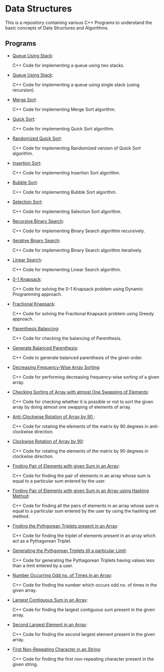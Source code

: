# Data Structures

This is a repository containing various C++ Programs to understand the basic concepts of Data Structures and Algorithms.

## Programs

* [Queue Using Stack](https://github.com/altruistcoder/Data-Structures/blob/master/Queue/queue_using_stack.cpp):

  C++ Code for implementing a queue using two stacks.

* [Queue Using Stack](https://github.com/altruistcoder/Data-Structures/blob/master/Queue/queue_using_single_stack.cpp):

  C++ Code for implementing a queue using single stack (using recursion).

* [Merge Sort](https://github.com/altruistcoder/Data-Structures/blob/master/Sorting%20Programs/merge_sort.cpp):

  C++ Code for implementing Merge Sort algorithm.

* [Quick Sort](https://github.com/altruistcoder/Data-Structures/blob/master/Sorting%20Programs/quick_sort.cpp):

  C++ Code for implementing Quick Sort algorithm.

* [Randomized Quick Sort](https://github.com/altruistcoder/Data-Structures/blob/master/Sorting%20Programs/quick_sort_randomized.cpp):

  C++ Code for implementing Randomized version of Quick Sort algorithm.

* [Insertion Sort](https://github.com/altruistcoder/Data-Structures/blob/master/Sorting%20Programs/insertion_sort.cpp):

  C++ Code for implementing Insertion Sort algorithm.

* [Bubble Sort](https://github.com/altruistcoder/Data-Structures/blob/master/Sorting%20Programs/bubble_sort.cpp):

  C++ Code for implementing Bubble Sort algorithm.

* [Selection Sort](https://github.com/altruistcoder/Data-Structures/blob/master/Sorting%20Programs/selection_sort.cpp):

  C++ Code for implementing Selection Sort algorithm.

* [Recursive Binary Search](https://github.com/altruistcoder/Data-Structures/blob/master/Searching%20Programs/binary_search_recursive.cpp):

  C++ Code for implementing Binary Search algorithm recursively.

* [Iterative Binary Search](https://github.com/altruistcoder/Data-Structures/blob/master/Searching%20Programs/binary_search_iterative.cpp):

  C++ Code for implementing Binary Search algorithm iteratively.

* [Linear Search](https://github.com/altruistcoder/Data-Structures/blob/master/Searching%20Programs/linear_search.cpp):

  C++ Code for implementing Linear Search algorithm.

* [0-1 Knapsack](https://github.com/altruistcoder/Data-Structures/blob/master/01_knapsack.cpp):

  C++ Code for solving the 0-1 Knapsack problem using Dynamic Programming approach.

* [Fractional Knapsack](https://github.com/altruistcoder/Data-Structures/blob/master/fractional_knapsack.cpp):

  C++ Code for solving the Fractional Knapsack problem using Greedy approach. 


* [Parenthesis Balancing](https://github.com/altruistcoder/Data-Structures/blob/master/balanced_parenthesis_check.cpp):

  C++ Code for checking the balancing of Parenthesis.

* [Generate Balanced Parenthesis](https://github.com/altruistcoder/Data-Structures/blob/master/generate_parenthesis.cpp):

  C++ Code to generate balanced parenthesis of the given order.

* [Decreasing Frequency-Wise Array Sorting](https://github.com/altruistcoder/Data-Structures/blob/master/decreasing_frequency_wise_sorting.cpp):

  C++ Code for performing decreasing frequency-wise sorting of a given array.

* [Checking Sorting of Array with atmost One Swapping of Elements](https://github.com/altruistcoder/Data-Structures/blob/master/check_sort_one_swap.cpp):

  C++ Code for checking whether it is possible or not to sort the given array by doing atmost one swapping of elements of array.

* [Anti-Clockwise Rotation of Array by 90 ](https://github.com/altruistcoder/Data-Structures/blob/master/90_degree_rotate_matrix.cpp):

  C++ Code for rotating the elements of the matrix by 90 degrees in anti-clockwise direction.


* [Clockwise Rotation of Array by 90](https://github.com/altruistcoder/Data-Structures/blob/master/90_degree_rotate_matrix_clockwise.cpp):

  C++ Code for rotating the elements of the matrix by 90 degrees in clockwise direction.

* [Finding Pair of Elements with given Sum in an Array](https://github.com/altruistcoder/Data-Structures/blob/master/pair_with_given_sum.cpp):

  C++ Code for finding the pair of elements in an array whose sum is equal to a particular sum entered by the user.

* [Finding Pair of Elements with given Sum in an Array using Hashing Method](https://github.com/altruistcoder/Data-Structures/blob/master/pair_with_given_sum_hashing.cpp):

  C++ Code for finding all the pairs of elements in an array whose sum is equal to a particular sum entered by the user by using the hashing set method.

* [Finding the Pythgorean Triplets present in an Array](https://github.com/altruistcoder/Data-Structures/blob/master/find_pythagorean_triplet_in_array.cpp):

  C++ Code for finding the triplet of elements present in an array which act as a Pythagorean Triplet.

* [Generating the Pythgorean Triplets till a particular Limit](https://github.com/altruistcoder/Data-Structures/blob/master/generate_pythagorean_triplet.cpp):

  C++ Code for generating the Pythagorean Triplets having values less than a limit entered by a user.

* [Number Occurring Odd no. of Times in an Array](https://github.com/altruistcoder/Data-Structures/blob/master/number_occurring_odd_times.cpp):

  C++ Code for finding the number which occurs odd no. of times in the given array.

* [Largest Contiguous Sum in an Array](https://github.com/altruistcoder/Data-Structures/blob/master/largest_contiguous_array_sum.cpp):

  C++ Code for finding the largest contiguous sum present in the given array.

* [Second Largest Element in an Array](https://github.com/altruistcoder/Data-Structures/blob/master/second_largest_in_array.cpp):

  C++ Code for finding the second largest element present in the given array.

* [First Non-Repeating Character in an String](https://github.com/altruistcoder/Data-Structures/blob/master/first_non_repeating_character.cpp):

  C++ Code for finding the first non-repeating character present in the given string.

